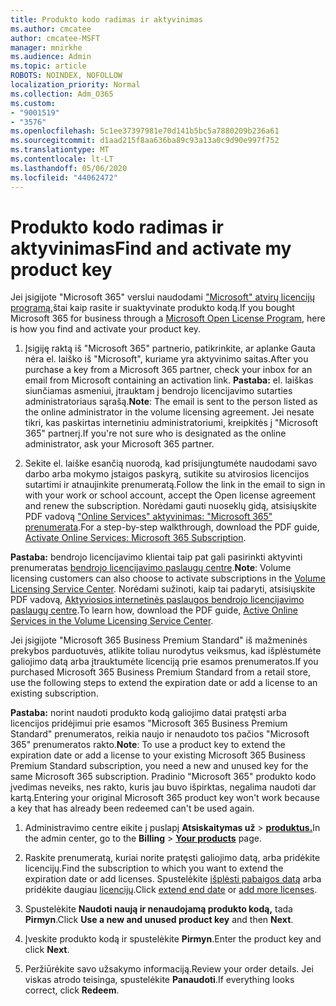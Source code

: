 ```yaml
---
title: Produkto kodo radimas ir aktyvinimas
ms.author: cmcatee
author: cmcatee-MSFT
manager: mnirkhe
ms.audience: Admin
ms.topic: article
ROBOTS: NOINDEX, NOFOLLOW
localization_priority: Normal
ms.collection: Adm_O365
ms.custom:
- "9001519"
- "3576"
ms.openlocfilehash: 5c1ee37397981e70d141b5bc5a7880209b236a61
ms.sourcegitcommit: d1aad215f8aa636ba89c93a13a0c9d90e997f752
ms.translationtype: MT
ms.contentlocale: lt-LT
ms.lasthandoff: 05/06/2020
ms.locfileid: "44062472"
---
```

# <a name="find-and-activate-my-product-key"></a><span data-ttu-id="711c4-102">Produkto kodo radimas ir aktyvinimas</span><span class="sxs-lookup"><span data-stu-id="711c4-102">Find and activate my product key</span></span>

<span data-ttu-id="711c4-103">Jei įsigijote "Microsoft 365" verslui naudodami ["Microsoft" atvirų licencijų programą,](https://go.microsoft.com/fwlink/p/?LinkID=613298)štai kaip rasite ir suaktyvinate produkto kodą.</span><span class="sxs-lookup"><span data-stu-id="711c4-103">If you bought Microsoft 365 for business through a [Microsoft Open License Program](https://go.microsoft.com/fwlink/p/?LinkID=613298), here is how you find and activate your product key.</span></span>

1. <span data-ttu-id="711c4-104">Įsigiję raktą iš "Microsoft 365" partnerio, patikrinkite, ar aplanke Gauta nėra el. laiško iš "Microsoft", kuriame yra aktyvinimo saitas.</span><span class="sxs-lookup"><span data-stu-id="711c4-104">After you purchase a key from a Microsoft 365 partner, check your inbox for an email from Microsoft containing an activation link.</span></span>  <span data-ttu-id="711c4-105">**Pastaba:** el. laiškas siunčiamas asmeniui, įtrauktam į bendrojo licencijavimo sutarties administratoriaus sąrašą.</span><span class="sxs-lookup"><span data-stu-id="711c4-105">**Note**: The email is sent to the person listed as the online administrator in the volume licensing agreement.</span></span>  <span data-ttu-id="711c4-106">Jei nesate tikri, kas paskirtas internetiniu administratoriumi, kreipkitės į "Microsoft 365" partnerį.</span><span class="sxs-lookup"><span data-stu-id="711c4-106">If you're not sure who is designated as the online administrator, ask your Microsoft 365 partner.</span></span>

2. <span data-ttu-id="711c4-107">Sekite el. laiške esančią nuorodą, kad prisijungtumėte naudodami savo darbo arba mokymo įstaigos paskyrą, sutikite su atvirosios licencijos sutartimi ir atnaujinkite prenumeratą.</span><span class="sxs-lookup"><span data-stu-id="711c4-107">Follow the link in the email to sign in with your work or school account, accept the Open license agreement and renew the subscription.</span></span>  <span data-ttu-id="711c4-108">Norėdami gauti nuoseklų gidą, atsisiųskite PDF vadovą ["Online Services" aktyvinimas: "Microsoft 365" prenumerata](https://go.microsoft.com/fwlink/p/?LinkId=618100).</span><span class="sxs-lookup"><span data-stu-id="711c4-108">For a step-by-step walkthrough, download the PDF guide, [Activate Online Services: Microsoft 365 Subscription](https://go.microsoft.com/fwlink/p/?LinkId=618100).</span></span> 

<span data-ttu-id="711c4-109">**Pastaba:** bendrojo licencijavimo klientai taip pat gali pasirinkti aktyvinti prenumeratas [bendrojo licencijavimo paslaugų centre](https://go.microsoft.com/fwlink/p/?LinkID=282016).</span><span class="sxs-lookup"><span data-stu-id="711c4-109">**Note**: Volume licensing customers can also choose to activate subscriptions in the [Volume Licensing Service Center](https://go.microsoft.com/fwlink/p/?LinkID=282016).</span></span>  <span data-ttu-id="711c4-110">Norėdami sužinoti, kaip tai padaryti, atsisiųskite PDF vadovą, [Aktyviosios internetinės paslaugos bendrojo licencijavimo paslaugų centre](https://go.microsoft.com/fwlink/p/?LinkId=618096).</span><span class="sxs-lookup"><span data-stu-id="711c4-110">To learn how, download the PDF guide, [Active Online Services in the Volume Licensing Service Center](https://go.microsoft.com/fwlink/p/?LinkId=618096).</span></span>

<span data-ttu-id="711c4-111">Jei įsigijote "Microsoft 365 Business Premium Standard" iš mažmeninės prekybos parduotuvės, atlikite toliau nurodytus veiksmus, kad išplėstumėte galiojimo datą arba įtrauktumėte licenciją prie esamos prenumeratos.</span><span class="sxs-lookup"><span data-stu-id="711c4-111">If you purchased Microsoft 365 Business Premium Standard from a retail store, use the following steps to extend the expiration date or add a license to an existing subscription.</span></span>

<span data-ttu-id="711c4-112">**Pastaba:** norint naudoti produkto kodą galiojimo datai pratęsti arba licencijos pridėjimui prie esamos "Microsoft 365 Business Premium Standard" prenumeratos, reikia naujo ir nenaudoto tos pačios "Microsoft 365" prenumeratos rakto.</span><span class="sxs-lookup"><span data-stu-id="711c4-112">**Note**: To use a product key to extend the expiration date or add a license to your existing Microsoft 365 Business Premium Standard subscription, you need a new and unused key for the same Microsoft  365 subscription.</span></span>  <span data-ttu-id="711c4-113">Pradinio "Microsoft 365" produkto kodo įvedimas neveiks, nes rakto, kuris jau buvo išpirktas, negalima naudoti dar kartą.</span><span class="sxs-lookup"><span data-stu-id="711c4-113">Entering your original Microsoft  365 product key won't work because a key that has already been redeemed can't be used again.</span></span>

1. <span data-ttu-id="711c4-114">Administravimo centre eikite į puslapį **Atsiskaitymas už** > **[produktus.](https://go.microsoft.com/fwlink/p/?linkid=842054)**</span><span class="sxs-lookup"><span data-stu-id="711c4-114">In the admin center, go to the **Billing** > **[Your products](https://go.microsoft.com/fwlink/p/?linkid=842054)** page.</span></span>

2. <span data-ttu-id="711c4-115">Raskite prenumeratą, kuriai norite pratęsti galiojimo datą, arba pridėkite licencijų.</span><span class="sxs-lookup"><span data-stu-id="711c4-115">Find the subscription to which you want to extend the expiration date or add licenses.</span></span>  <span data-ttu-id="711c4-116">Spustelėkite [išplėsti pabaigos datą](https://go.microsoft.com/fwlink/p/?linkid=842054) arba pridėkite daugiau [licencijų](https://go.microsoft.com/fwlink/p/?linkid=842054).</span><span class="sxs-lookup"><span data-stu-id="711c4-116">Click [extend end date](https://go.microsoft.com/fwlink/p/?linkid=842054) or [add more licenses](https://go.microsoft.com/fwlink/p/?linkid=842054).</span></span>

3. <span data-ttu-id="711c4-117">Spustelėkite **Naudoti naują ir nenaudojamą produkto kodą,** tada **Pirmyn**.</span><span class="sxs-lookup"><span data-stu-id="711c4-117">Click **Use a new and unused product key** and then **Next**.</span></span>

4. <span data-ttu-id="711c4-118">Įveskite produkto kodą ir spustelėkite **Pirmyn**.</span><span class="sxs-lookup"><span data-stu-id="711c4-118">Enter the product key and click **Next**.</span></span>

5. <span data-ttu-id="711c4-119">Peržiūrėkite savo užsakymo informaciją.</span><span class="sxs-lookup"><span data-stu-id="711c4-119">Review your order details.</span></span>  <span data-ttu-id="711c4-120">Jei viskas atrodo teisinga, spustelėkite **Panaudoti**.</span><span class="sxs-lookup"><span data-stu-id="711c4-120">If everything looks correct, click **Redeem**.</span></span>